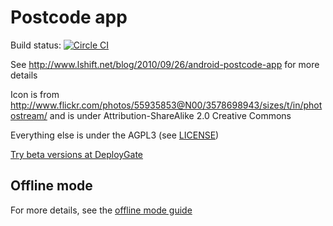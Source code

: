 # Postcode app

Build status: [![Circle CI](https://circleci.com/gh/palfrey/postcode/tree/master.svg?style=svg)](https://circleci.com/gh/palfrey/postcode/tree/master)

See http://www.lshift.net/blog/2010/09/26/android-postcode-app for more details

Icon is from http://www.flickr.com/photos/55935853@N00/3578698943/sizes/t/in/photostream/ and is under Attribution-ShareAlike 2.0 Creative Commons

Everything else is under the AGPL3 (see [LICENSE](LICENSE))

[Try beta versions at DeployGate](https://deploygate.com/distributions/fc678589a532654d2f7c925f91c896c8c7c3e3db)

## Offline mode

For more details, see the [offline mode guide](offline/README.md)
